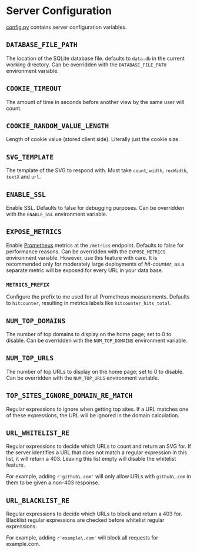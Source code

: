 # Server Configuration

[config.py](../config.py) contains server configuration variables.

## `DATABASE_FILE_PATH`
The location of the SQLite database file. defaults to `data.db` in the current working directory. Can be overridden with the `DATABASE_FILE_PATH` environment variable.

## `COOKIE_TIMEOUT`
The amount of time in seconds before another view by the same user will count.

## `COOKIE_RANDOM_VALUE_LENGTH`
Length of cookie value (stored client side). Literally just the cookie size.

## `SVG_TEMPLATE`
The template of the SVG to respond with. Must take `count`, `width`, `recWidth`, `textX` and `url`.

## `ENABLE_SSL`
Enable SSL. Defaults to false for debugging purposes. Can be overridden with the `ENABLE_SSL` environment variable.

## `EXPOSE_METRICS`
Enable [Prometheus](https://prometheus.io) metrics at the `/metrics` endpoint. Defaults to false for performance reasons. Can be overridden with the `EXPOSE_METRICS` environment variable. However, use this feature with care. It is recommended only for moderately large deployments of _hit-counter_, as a separate metric will be exposed for every URL in your data base.  

### `METRICS_PREFIX`
Configure the prefix to me used for all Prometheus measurements. Defaults to `hitcounter`, resulting in metrics labels like `hitcounter_hits_total`.

## `NUM_TOP_DOMAINS`
The number of top domains to display on the home page; set to 0 to disable. Can be overridden with the `NUM_TOP_DOMAINS` environment variable.

## `NUM_TOP_URLS`
The number of top URLs to display on the home page; set to 0 to disable. Can be overridden with the `NUM_TOP_URLS` environment variable.

## `TOP_SITES_IGNORE_DOMAIN_RE_MATCH`
Regular expressions to ignore when getting top sites. If a URL matches one of these expressions, the URL will be ignored in the domain calculation.

## `URL_WHITELIST_RE`
Regular expressions to decide which URLs to count and return an SVG for. If the server identifies a URL that does not match a regular expression in this list, it will return a 403. Leaving this list empty will disable the whitelist feature.

For example, adding `r'github\.com'` will only allow URLs with `github\.com` in them to be given a non-403 response.

## `URL_BLACKLIST_RE`
Regular expressions to decide which URLs to block and return a 403 for. Blacklist regular expressions are checked before whitelist regular expressions.

For example, adding `r'example\.com'` will block all requests for example.com.
